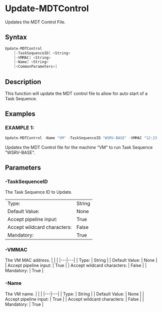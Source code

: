 # Update-MDTControl

Updates the MDT Control File.

## Syntax

```PowerShell
Update-MDTControl
    [-TaskSequenceID] <String>
    [-VMMAC] <String>
    [-Name] <String>
    [<CommonParameters>]
```

## Description

This function will update the MDT control file to allow for auto start of a Task Sequence.

## Examples

### EXAMPLE 1:

```PowerShell
Update-MDTControl -Name "VM" -TaskSequenceID "WSRV-BASE" -VMMAC "12:23:34:45:56:67"
```

Updates the MDT Control file for the machine "VM" to run Task Sequence "WSRV-BASE".

## Parameters

### -TaskSequenceID

The Task Sequence ID to Update.

|  | |
|---|---|
| Type:    | String |
| Default Value: | None |
| Accept pipeline input: | True |
| Accept wildcard characters: | False |
| Mandatory: | True |

### -VMMAC

The VM MAC address.
|  | |
|---|---|
| Type:    | String |
| Default Value: | None |
| Accept pipeline input: | True |
| Accept wildcard characters: | False |
| Mandatory: | True |

### -Name

The VM name.
|  | |
|---|---|
| Type:    | String |
| Default Value: | None |
| Accept pipeline input: | True |
| Accept wildcard characters: | False |
| Mandatory: | True |
